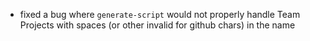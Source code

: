 - fixed a bug where `generate-script` would not properly handle Team Projects with spaces (or other invalid for github chars) in the name
